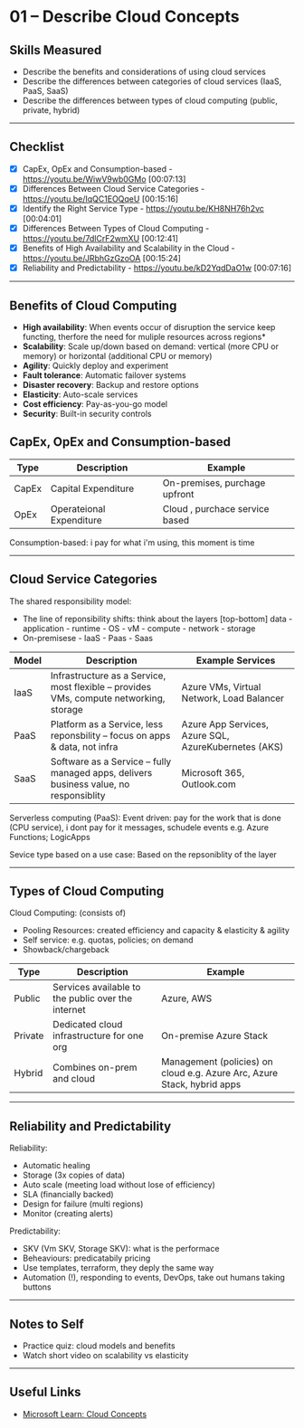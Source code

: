 # 01 – Describe Cloud Concepts 

##  Skills Measured

- Describe the benefits and considerations of using cloud services
- Describe the differences between categories of cloud services (IaaS, PaaS, SaaS)
- Describe the differences between types of cloud computing (public, private, hybrid)

---

##  Checklist

- [x] CapEx, OpEx and Consumption-based - https://youtu.be/WiwV9wb0GMo [00:07:13]
- [X] Differences Between Cloud Service Categories - https://youtu.be/IqQC1EOQqeU [00:15:16]
- [X] Identify the Right Service Type - https://youtu.be/KH8NH76h2vc [00:04:01]
- [X] Differences Between Types of Cloud Computing - https://youtu.be/7dlCrF2wmXU [00:12:41]
- [X] Benefits of High Availability and Scalability in the Cloud - https://youtu.be/JRbhGzGzoOA [00:15:24]
- [X] Reliability and Predictability - https://youtu.be/kD2YqdDaO1w [00:07:16]

---

##  Benefits of Cloud Computing

- **High availability**: When events occur of disruption the service keep functing, therfore the need for muliple resources across regions* 
- **Scalability**: Scale up/down based on demand: vertical (more CPU or memory) or horizontal (additional CPU or memory)
- **Agility**: Quickly deploy and experiment
- **Fault tolerance**: Automatic failover systems
- **Disaster recovery**: Backup and restore options
- **Elasticity**: Auto-scale services
- **Cost efficiency**: Pay-as-you-go model
- **Security**: Built-in security controls

## CapEx, OpEx and Consumption-based

| Type    | Description | Example |
|---------|-------------|---------|
| CapEx | Capital Expenditure | On-premises, purchage upfront | 
| OpEx  | Operateional Expenditure  | Cloud , purchace service based | 

Consumption-based: i pay for what i'm using, this moment is time 

---

## Cloud Service Categories 

The shared responsibility model:
- The line of reponsibility shifts: think about the layers [top-bottom] data - application - runtime - OS - vM - compute - network - storage
- On-premisese - IaaS - Paas - Saas

| Model | Description | Example Services |
|-------|-------------|------------------|
| IaaS  | Infrastructure as a Service, most flexible – provides VMs, compute networking, storage | Azure VMs, Virtual Network, Load Balancer |
| PaaS  | Platform as a Service, less reponsbility – focus on apps & data, not infra | Azure App Services, Azure SQL, AzureKubernetes (AKS) |
| SaaS  | Software as a Service – fully managed apps, delivers business value, no responsiblity | Microsoft 365, Outlook.com |

Serverless computing (PaaS): 
Event driven: pay for the work that is done (CPU service), i dont pay for it messages, schudele events
e.g. Azure Functions; LogicApps

Sevice type based on a use case:
Based on the repsoniblity of the layer

---

## Types of Cloud Computing

Cloud Computing: 
(consists of)
  - Pooling Resources: created efficiency and capacity & elasticity & agility
  - Self service: e.g. quotas, policies; on demand
  - Showback/chargeback  

| Type    | Description | Example | 
|---------|-------------|---------|
| Public  | Services available to the public over the internet | Azure, AWS | Over the internet, limitless | 
| Private | Dedicated cloud infrastructure for one org | On-premise Azure Stack | Fixed set of service | 
| Hybrid  | Combines on-prem and cloud | Management (policies) on cloud e.g. Azure Arc, Azure Stack, hybrid apps |

--- 

## Reliability and Predictability
Reliability: 
  - Automatic healing 
  - Storage (3x copies of data)
  - Auto scale (meeting load without lose of efficiency)
  - SLA (financially backed)
  - Design for failure (multi regions)
  - Monitor (creating alerts)

Predictability:
  - SKV (Vm SKV, Storage SKV): what is the performace 
  - Beheaviours: predicatabily pricing
  - Use templates, terraform, they deply the same way
  - Automation (!), responding to events, DevOps, take out humans taking buttons

---


## Notes to Self

- Practice quiz: cloud models and benefits
- Watch short video on scalability vs elasticity

---

## Useful Links

- [Microsoft Learn: Cloud Concepts](https://learn.microsoft.com/en-us/training/modules/intro-to-azure-fundamentals/)
